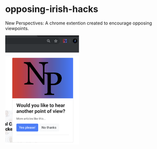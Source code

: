 # opposing-irish-hacks
New Perspectives:
A chrome extention created to encourage opposing viewpoints.

<img src="media/np.png" height="350">
